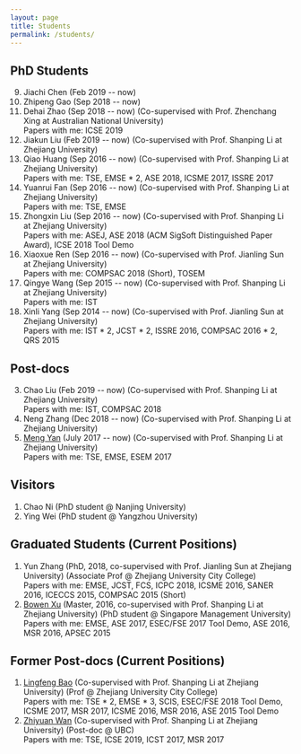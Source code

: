 ```yaml
---
layout: page
title: Students
permalink: /students/
---
```




## PhD Students

9. Jiachi Chen (Feb 2019 -- now)  <br />
8. Zhipeng Gao (Sep 2018 -- now)  <br />
7. Dehai Zhao (Sep 2018 -- now) (Co-supervised with Prof. Zhenchang Xing at Australian National University)<br />
Papers with me: ICSE 2019  <br />
3. Jiakun Liu (Feb 2019 -- now)  (Co-supervised with Prof. Shanping Li at Zhejiang University)  <br />
4. Qiao Huang (Sep 2016 -- now) (Co-supervised with Prof. Shanping Li at Zhejiang University)  <br />
Papers with me: TSE, EMSE * 2, ASE 2018, ICSME 2017, ISSRE 2017  <br />
5. Yuanrui Fan (Sep 2016 -- now)  (Co-supervised with Prof. Shanping Li at Zhejiang University)  <br />
Papers with me: TSE, EMSE  <br />
6. Zhongxin Liu (Sep 2016 -- now)  (Co-supervised with Prof. Shanping Li at Zhejiang University)  <br />
Papers with me: ASEJ, ASE 2018 (ACM SigSoft Distinguished Paper Award), ICSE 2018 Tool Demo  <br />
7. Xiaoxue Ren (Sep 2016 -- now)  (Co-supervised with Prof. Jianling Sun at Zhejiang University)  <br />
Papers with me: COMPSAC 2018 (Short), TOSEM  <br />
8. Qingye Wang (Sep 2015 -- now) (Co-supervised with Prof. Shanping Li at Zhejiang University)  <br />
Papers with me: IST  <br />
9. Xinli Yang (Sep 2014 -- now) (Co-supervised with Prof. Jianling Sun at Zhejiang University)  <br /> 
Papers with me: IST * 2, JCST * 2, ISSRE 2016, COMPSAC 2016 * 2, QRS 2015  <br />

## Post-docs

3. Chao Liu (Feb 2019 -- now) (Co-supervised with Prof. Shanping Li at Zhejiang University)  <br />
Papers with me: IST, COMPSAC 2018  <br />
2. Neng Zhang (Dec 2018 -- now) (Co-supervised with Prof. Shanping Li at Zhejiang University)  <br />
1. [Meng Yan] (July 2017 -- now) (Co-supervised with Prof. Shanping Li at Zhejiang University)  <br />
Papers with me: TSE, EMSE, ESEM 2017  <br />



## Visitors
1. Chao Ni (PhD student @ Nanjing University)
2. Ying Wei (PhD student @ Yangzhou University)

## Graduated Students (Current Positions)

1. Yun Zhang (PhD, 2018, co-supervised with Prof. Jianling Sun at Zhejiang University) (Associate Prof @ Zhejiang University City College)  <br />
Papers with me: EMSE, JCST, FCS, ICPC 2018, ICSME 2016, SANER 2016, ICECCS 2015, COMPSAC 2015 (Short)  <br />
2. [Bowen Xu] (Master, 2016, co-supervised with Prof. Shanping Li at Zhejiang University) (PhD student @ Singapore Management University) <br />
Papers with me: EMSE, ASE 2017, ESEC/FSE 2017 Tool Demo,  ASE 2016, MSR 2016, APSEC 2015 

## Former Post-docs (Current Positions)

1. [Lingfeng Bao] (Co-supervised with Prof. Shanping Li at Zhejiang University) (Prof @ Zhejiang University City College) <br />
Papers with me: TSE * 2, EMSE * 3, SCIS, ESEC/FSE 2018 Tool Demo, ICSME 2017, MSR 2017, ICSME 2016, MSR 2016, ASE 2015 Tool Demo <br />
2. [Zhiyuan Wan] (Co-supervised with Prof. Shanping Li at Zhejiang University) (Post-doc @ UBC) <br />
Papers with me: TSE, ICSE 2019, ICST 2017, MSR 2017 <br />


[Lingfeng Bao]: https://baolingfeng.github.io/
[Meng Yan]: https://yanmeng.github.io/
[Bowen Xu]:  https://www.bowenxu.me/
[Zhiyuan Wan]: https://zhiyuan-wan.github.io/
